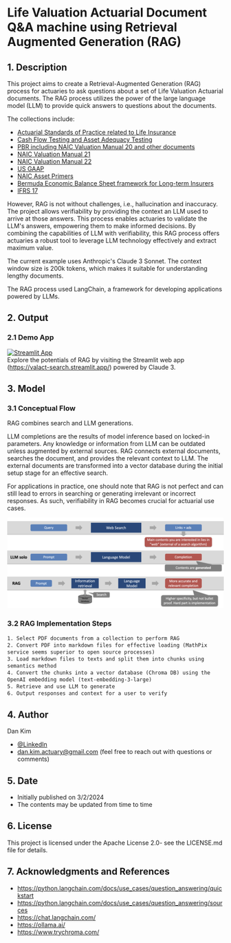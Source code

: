 # Life Valuation Actuarial Document Q&A machine using Retrieval Augmented Generation (RAG)
## 1. Description
This project aims to create a Retrieval-Augmented Generation (RAG) process for actuaries to ask questions about a set of Life Valuation Actuarial documents. The RAG process utilizes the power of the large language model (LLM) to provide quick answers to questions about the documents.

The collections include:
- [Actuarial Standards of Practice related to Life Insurance](./data/pdf/ASOP_life)
- [Cash Flow Testing and Asset Adequacy Testing](./data/pdf/CFT)
- [PBR including NAIC Valuation Manual 20 and other documents](./data/pdf/PBR)
- [NAIC Valuation Manual 21](./data/pdf/VM21)
- [NAIC Valuation Manual 22](./data/pdf/VM22)
- [US GAAP](./data/pdf/GAAP)
- [NAIC Asset Primers](./data/pdf/Asset)
- [Bermuda Economic Balance Sheet framework for Long-term Insurers](./data/pdf/Bermuda)
- [IFRS 17](./data/pdf/IFRS17)

However, RAG is not without challenges, i.e., hallucination and inaccuracy. The project allows verifiability by providing the context an LLM used to arrive at those answers. This process enables actuaries to validate the LLM's answers, empowering them to make informed decisions. By combining the capabilities of LLM with verifiability, this RAG process offers actuaries a robust tool to leverage LLM technology effectively and extract maximum value.

The current example uses Anthropic's Claude 3 Sonnet. The context window size is 200k tokens, which makes it suitable for understanding lengthy documents.

The RAG process used LangChain, a framework for developing applications powered by LLMs.

## 2. Output
### 2.1 Demo App
[![Streamlit App](https://static.streamlit.io/badges/streamlit_badge_black_white.svg)](https://valact-search.streamlit.app/)  
Explore the potentials of RAG by visiting the Streamlit web app (https://valact-search.streamlit.app/) powered by Claude 3.

## 3. Model
### 3.1 Conceptual Flow
RAG combines search and LLM generations.  

LLM completions are the results of model inference based on locked-in parameters. Any knowledge or information from LLM can be outdated unless augmented by external sources. RAG connects external documents, searches the document, and provides the relevant context to LLM. The external documents are transformed into a vector database during the initial setup stage for an effective search.  

For applications in practice, one should note that RAG is not perfect and can still lead to errors in searching or generating irrelevant or incorrect responses. As such, verifiability in RAG becomes crucial for actuarial use cases.

![RAG concept](./images/RAG_concept.png)

### 3.2 RAG Implementation Steps
    1. Select PDF documents from a collection to perform RAG 
    2. Convert PDF into markdown files for effective loading (MathPix service seems superior to open source processes)
    3. Load markdown files to texts and split them into chunks using semantics method
    4. Convert the chunks into a vector database (Chroma DB) using the OpenAI embedding model (text-embedding-3-large)
    5. Retrieve and use LLM to generate
    6. Output responses and context for a user to verify

## 4. Author
Dan Kim 

- [@LinkedIn](https://www.linkedin.com/in/dan-kim-4aaa4b36/)
- dan.kim.actuary@gmail.com (feel free to reach out with questions or comments)

## 5. Date
- Initially published on 3/2/2024
- The contents may be updated from time to time
  
## 6. License
This project is licensed under the Apache License 2.0- see the LICENSE.md file for details.

## 7. Acknowledgments and References
- https://python.langchain.com/docs/use_cases/question_answering/quickstart
- https://python.langchain.com/docs/use_cases/question_answering/sources
- https://chat.langchain.com/
- https://ollama.ai/
- https://www.trychroma.com/

